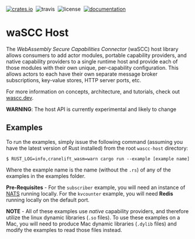 [![crates.io](https://img.shields.io/crates/v/wascc-host.svg)](https://crates.io/crates/wascc-host)&nbsp;
![travis](https://travis-ci.org/wascc/wascc-host.svg?branch=master)&nbsp;
![license](https://img.shields.io/crates/l/wascc-host.svg)&nbsp;
[![documentation](https://docs.rs/wascc-host/badge.svg)](https://docs.rs/wascc-host)

# waSCC Host

The _WebAssembly Secure Capabilities Connector_ (waSCC) host library allows consumers to add actor modules, portable capability providers, and native capability providers to a single runtime host and provide each of those modules with their own unique, per-capability configuration. This allows actors to each have their own separate message broker subscriptions, key-value stores, HTTP server ports, etc.

For more information on concepts, architecture, and tutorials, check out [wascc.dev](https://wascc.dev).

**WARNING**: The host API is currently experimental and likely to change

## Examples

To run the examples, simply issue the following command (assuming you have the latest version of Rust installed) from the root `wascc-host` directory:

```
$ RUST_LOG=info,cranelift_wasm=warn cargo run --example [example name]
```

Where the example name is the name (without the `.rs`) of any of the examples in the examples folder.

**Pre-Requisites** - For the `subscriber` example, you will need an instance of [NATS](https://nats.io) running locally. For the `kvcounter` example, you will need **Redis** running locally on the default port.

**NOTE** - All of these examples use _native_ capability providers, and therefore utilize the linux dynamic libraries (`.so` files). To use these examples on a Mac, you will need to produce Mac dynamic libraries (`.dylib` files) and modify the examples to read those files instead.
